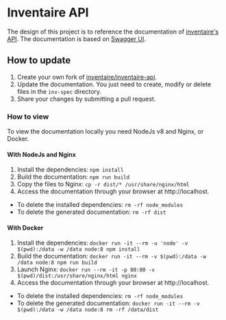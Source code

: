# Inventaire API

The design of this project is to reference the documentation of [inventaire's API](https://api.inventaire.io/). The documentation is based on [Swagger UI](https://github.com/swagger-api/swagger-ui/).


## How to update

1. Create your own fork of [inventaire/inventaire-api](https://github.com/inventaire/inventaire-api).
2. Update the documentation. You just need to create, modify or delete files in the `inv-spec` directory.
1. Share your changes by submitting a pull request.

### How to view
To view the documentation locally you need NodeJs v8 and Nginx, or Docker.

#### With NodeJs and Nginx

1. Install the dependencies: `npm install`
1. Build the documentation: `npm run build`
1. Copy the files to Nginx: `cp -r dist/* /usr/share/nginx/html`
1. Access the documentation through your browser at http://localhost.

- To delete the installed dependencies: `rm -rf node_modules`
- To delete the generated documentation: `rm -rf dist`

#### With Docker

1. Install the dependencies: `docker run -it --rm -u 'node' -v $(pwd):/data -w /data node:8 npm install`
1. Build the documentation: `docker run -it --rm -v $(pwd):/data -w /data node:8 npm run build`
1. Launch Nginx: `docker run --rm -it -p 80:80 -v $(pwd)/dist:/usr/share/nginx/html nginx`
1. Access the documentation through your browser at http://localhost.

- To delete the installed dependencies: `rm -rf node_modules`
- To delete the generated documentation: `docker run -it --rm -v $(pwd):/data -w /data node:8 rm -rf /data/dist`

